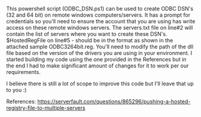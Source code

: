 This powershell script (ODBC_DSN.ps1) can be used to create ODBC DSN's (32 and 64 bit) on remote windows computers/servers.
It has a prompt for credentials so you'll need to ensure the account that you are using has write access on these remote windows servers.
The servers.txt file on line#2 will contain the list of servers where you want to create these DSN's.
$HostedRegFile on line#5 - should be in the format as shown in the attached sample ODBC3264bit.reg. You'll need to modify the path of the dll file based on the version of the drivers you are using in your environment. I started building my code using the one provided in the References but in the end I had to make significant amount of changes for it to work per our requirements. 

I believe there is still a lot of scope to improve this code but I'll leave that up to you :)

References: https://serverfault.com/questions/865296/pushing-a-hosted-registry-file-to-multiple-servers
